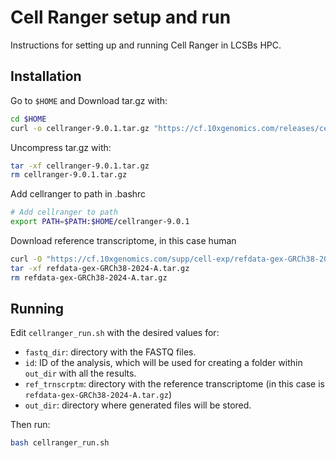 # Cell Ranger setup and run
Instructions for setting up and running Cell Ranger in LCSBs HPC.
## Installation

Go to `$HOME` and Download tar.gz with:

```bash
cd $HOME
curl -o cellranger-9.0.1.tar.gz "https://cf.10xgenomics.com/releases/cell-exp/cellranger-9.0.1.tar.gz?Expires=1741813380&Key-Pair-Id=APKAI7S6A5RYOXBWRPDA&Signature=Msg0afmv7luBeMBNHN9e6PisiCJ~lSVK-SvdEtit~7fsaFZVORqBt6nCxFwqasb9Y5Ycbz-WAaoB2ajyAygtWOmRByIEk69IMiAO4kHMbYGWBJCryf0u0z64bqMpzK5KLETUpg4dyMtNxQlxrTpJsXL9jBxDFaHjCaSam9OL3PHscRvrmKoTgc98KUvEe3FaJAJVhG2JTj6Y2NHXSr3mXKoqI3XtXoLQg0UK8bne-ifavUtiFQ-hvQKFtkNLmVJbBxepurD6EBy-oU6CaXpcAn2lOOSI0p3iB1FNx0ONsTVUH8Ibvbk8fOAHTDoATtiP-cWBWAbcQG4Qj43kLWm9~A__"
```

Uncompress tar.gz with:

```bash
tar -xf cellranger-9.0.1.tar.gz
rm cellranger-9.0.1.tar.gz
```

Add cellranger to path in .bashrc

```bash
# Add cellranger to path
export PATH=$PATH:$HOME/cellranger-9.0.1
```

Download reference transcriptome, in this case human

```bash
curl -O "https://cf.10xgenomics.com/supp/cell-exp/refdata-gex-GRCh38-2024-A.tar.gz"
tar -xf refdata-gex-GRCh38-2024-A.tar.gz
rm refdata-gex-GRCh38-2024-A.tar.gz
```

## Running
Edit `cellranger_run.sh` with the desired values for:
- `fastq_dir`: directory with the FASTQ files.
- `id`: ID of the analysis, which will be used for creating a folder within `out_dir` with all the results.
- `ref_trnscrptm`: directory with the reference transcriptome (in this case is `refdata-gex-GRCh38-2024-A.tar.gz`)
- `out_dir`: directory where generated files will be stored.

Then run:
```bash
bash cellranger_run.sh
```
